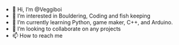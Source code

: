 - 👋 Hi, I’m @Veggiboi
- 👀 I’m interested in Bouldering, Coding and fish keeping
- 🌱 I’m currently learning Python, game maker, C++, and Arduino.
- 💞️ I’m looking to collaborate on any projects
- 📫 How to reach me 

<!---
Veggiboi/Veggiboi is a ✨ special ✨ repository because its `README.md` (this file) appears on your GitHub profile.
You can click the Preview link to take a look at your changes.
--->
